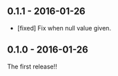 ## 0.1.1 - 2016-01-26

- [fixed] Fix when null value given.

## 0.1.0 - 2016-01-26

The first release!!
